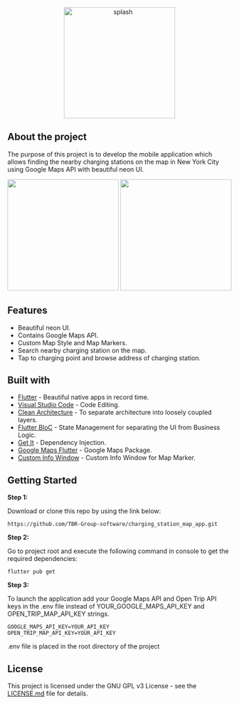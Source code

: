  <p  align="center ">
 <img width="250" alt="splash" src="https://user-images.githubusercontent.com/86306159/147558747-dadef8d2-f8a7-44af-9753-7ffa055cae3f.png">
</p>


## About the project
The purpose of this project is to develop the mobile application which allows finding the nearby charging stations on the map in New York City using Google Maps API with beautiful neon UI.
<p float="center", align="justify ">
  <img src="https://github.com/TBR-Group-software/charging_station_map_app/blob/main/assets/images/charge_gif1.gif?raw=true" width="250" />
     
  <img src="https://github.com/TBR-Group-software/charging_station_map_app/blob/main/assets/images/charge_gif2.gif?raw=truef" width="250" />
    
</p>

## Features
- Beautiful neon UI.
- Contains Google Maps API.
- Custom Map Style and Map Markers.
- Search nearby charging station on the map.
- Tap to charging point and browse address of charging station.
## Built with
- [Flutter](https://flutter.dev/) - Beautiful native apps in record time.
- [Visual Studio Code](https://code.visualstudio.com/) - Code Editing.
- [Clean Architecture](https://blog.cleancoder.com/uncle-bob/2012/08/13/the-clean-architecture.html) - To separate architecture into loosely coupled layers.
- [Flutter BloC](https://pub.dev/packages/flutter_bloc) - State Management for separating the UI from Business Logic.
- [Get It](https://pub.dev/packages/get_it) - Dependency Injection.
- [Google Maps Flutter](https://pub.dev/packages/google_maps_flutter) - Google Maps Package.
- [Custom Info Window](https://pub.dev/packages/custom_info_window) - Custom Info Window for Map Marker.

## Getting Started


**Step 1:**

Download or clone this repo by using the link below:

```
https://github.com/TBR-Group-software/charging_station_map_app.git
```

**Step 2:**

Go to project root and execute the following command in console to get the required dependencies: 

```
flutter pub get 
```
**Step 3:**

To launch the application add your Google Maps API and Open Trip API keys in the .env file instead of YOUR_GOOGLE_MAPS_API_KEY and OPEN_TRIP_MAP_API_KEY strings.

```
GOOGLE_MAPS_API_KEY=YOUR_API_KEY
OPEN_TRIP_MAP_API_KEY=YOUR_API_KEY
```

.env file is placed in the root directory of the project


## License
This project is licensed under the GNU GPL v3 License - see the [LICENSE.md](https://github.com/TBR-Group-software/charging_station_map_app/blob/main/LICENSE.md) file for details.
